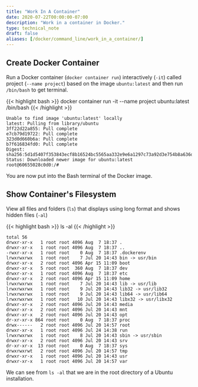 ```yaml
---
title: "Work In A Container"
date: 2020-07-22T00:00:00-07:00
description: "Work in a container in Docker."
type: technical_note
draft: false
aliases: [/docker/command_line/work_in_a_container/]
---
```


## Create Docker Container

Run a Docker container (`docker container run`) interactively (`-it`) called project (`--name project`) based on the image `ubuntu:latest` and then run `/bin/bash` to get terminal.

{{< highlight bash >}}
docker container run -it --name project ubuntu:latest /bin/bash
{{< /highlight >}}
```
Unable to find image 'ubuntu:latest' locally
latest: Pulling from library/ubuntu
3ff22d22a855: Pull complete
e7cb79d19722: Pull complete
323d0d660b6a: Pull complete
b7f616834fd0: Pull complete
Digest: sha256:5d1d5407f353843ecf8b16524bc5565aa332e9e6a1297c73a92d3e754b8a636d
Status: Downloaded newer image for ubuntu:latest
root@60655028c0d0:/#
```

You are now put into the Bash terminal of the Docker image.

## Show Container's Filesystem

View all files and folders (`ls`) that displays using long format and shows hidden files (`-al`)

{{< highlight bash >}}
ls -al
{{< /highlight >}}
```
total 56
drwxr-xr-x   1 root root 4096 Aug  7 18:37 .
drwxr-xr-x   1 root root 4096 Aug  7 18:37 ..
-rwxr-xr-x   1 root root    0 Aug  7 18:37 .dockerenv
lrwxrwxrwx   1 root root    7 Jul 20 14:43 bin -> usr/bin
drwxr-xr-x   2 root root 4096 Apr 15 11:09 boot
drwxr-xr-x   5 root root  360 Aug  7 18:37 dev
drwxr-xr-x   1 root root 4096 Aug  7 18:37 etc
drwxr-xr-x   2 root root 4096 Apr 15 11:09 home
lrwxrwxrwx   1 root root    7 Jul 20 14:43 lib -> usr/lib
lrwxrwxrwx   1 root root    9 Jul 20 14:43 lib32 -> usr/lib32
lrwxrwxrwx   1 root root    9 Jul 20 14:43 lib64 -> usr/lib64
lrwxrwxrwx   1 root root   10 Jul 20 14:43 libx32 -> usr/libx32
drwxr-xr-x   2 root root 4096 Jul 20 14:43 media
drwxr-xr-x   2 root root 4096 Jul 20 14:43 mnt
drwxr-xr-x   2 root root 4096 Jul 20 14:43 opt
dr-xr-xr-x 864 root root    0 Aug  7 18:37 proc
drwx------   2 root root 4096 Jul 20 14:57 root
drwxr-xr-x   1 root root 4096 Jul 24 14:38 run
lrwxrwxrwx   1 root root    8 Jul 20 14:43 sbin -> usr/sbin
drwxr-xr-x   2 root root 4096 Jul 20 14:43 srv
dr-xr-xr-x  13 root root    0 Aug  7 18:37 sys
drwxrwxrwt   2 root root 4096 Jul 20 14:57 tmp
drwxr-xr-x   1 root root 4096 Jul 20 14:43 usr
drwxr-xr-x   1 root root 4096 Jul 20 14:57 var
```

We can see from `ls -al` that we are in the root directory of a Ubuntu installation.
